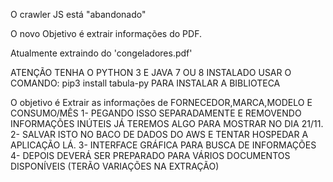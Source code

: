 O crawler JS está "abandonado"

O novo Objetivo é extrair informações do PDF.

Atualmente extraindo do 'congeladores.pdf'

ATENÇÃO
TENHA O PYTHON 3 E JAVA 7 OU 8 INSTALADO
USAR O COMANDO: pip3 install tabula-py
PARA INSTALAR A BIBLIOTECA

O objetivo é Extrair as informações de FORNECEDOR,MARCA,MODELO E CONSUMO/MÊS
1- PEGANDO ISSO SEPARADAMENTE E REMOVENDO INFORMAÇÕES INÚTEIS JÁ TEREMOS ALGO PARA MOSTRAR NO DIA 21/11.
2- SALVAR ISTO NO BACO DE DADOS DO AWS E TENTAR HOSPEDAR A APLICAÇÃO LÁ.
3- INTERFACE GRÁFICA PARA BUSCA DE INFORMAÇÕES
4- DEPOIS DEVERÁ SER PREPARADO PARA VÁRIOS DOCUMENTOS DISPONÍVEIS (TERÃO VARIAÇÕES NA EXTRAÇÃO)